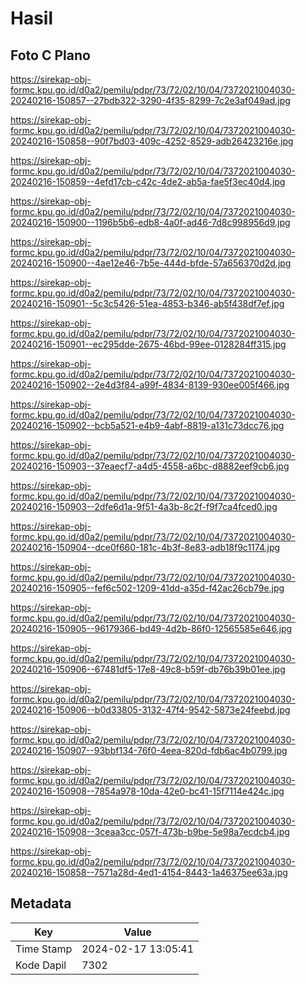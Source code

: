 # Hasil

## Foto C Plano

https://sirekap-obj-formc.kpu.go.id/d0a2/pemilu/pdpr/73/72/02/10/04/7372021004030-20240216-150857--27bdb322-3290-4f35-8299-7c2e3af049ad.jpg

https://sirekap-obj-formc.kpu.go.id/d0a2/pemilu/pdpr/73/72/02/10/04/7372021004030-20240216-150858--90f7bd03-409c-4252-8529-adb26423216e.jpg

https://sirekap-obj-formc.kpu.go.id/d0a2/pemilu/pdpr/73/72/02/10/04/7372021004030-20240216-150859--4efd17cb-c42c-4de2-ab5a-fae5f3ec40d4.jpg

https://sirekap-obj-formc.kpu.go.id/d0a2/pemilu/pdpr/73/72/02/10/04/7372021004030-20240216-150900--1196b5b6-edb8-4a0f-ad46-7d8c998956d9.jpg

https://sirekap-obj-formc.kpu.go.id/d0a2/pemilu/pdpr/73/72/02/10/04/7372021004030-20240216-150900--4ae12e46-7b5e-444d-bfde-57a656370d2d.jpg

https://sirekap-obj-formc.kpu.go.id/d0a2/pemilu/pdpr/73/72/02/10/04/7372021004030-20240216-150901--5c3c5426-51ea-4853-b346-ab5f438df7ef.jpg

https://sirekap-obj-formc.kpu.go.id/d0a2/pemilu/pdpr/73/72/02/10/04/7372021004030-20240216-150901--ec295dde-2675-46bd-99ee-0128284ff315.jpg

https://sirekap-obj-formc.kpu.go.id/d0a2/pemilu/pdpr/73/72/02/10/04/7372021004030-20240216-150902--2e4d3f84-a99f-4834-8139-930ee005f466.jpg

https://sirekap-obj-formc.kpu.go.id/d0a2/pemilu/pdpr/73/72/02/10/04/7372021004030-20240216-150902--bcb5a521-e4b9-4abf-8819-a131c73dcc76.jpg

https://sirekap-obj-formc.kpu.go.id/d0a2/pemilu/pdpr/73/72/02/10/04/7372021004030-20240216-150903--37eaecf7-a4d5-4558-a6bc-d8882eef9cb6.jpg

https://sirekap-obj-formc.kpu.go.id/d0a2/pemilu/pdpr/73/72/02/10/04/7372021004030-20240216-150903--2dfe6d1a-9f51-4a3b-8c2f-f9f7ca4fced0.jpg

https://sirekap-obj-formc.kpu.go.id/d0a2/pemilu/pdpr/73/72/02/10/04/7372021004030-20240216-150904--dce0f660-181c-4b3f-8e83-adb18f9c1174.jpg

https://sirekap-obj-formc.kpu.go.id/d0a2/pemilu/pdpr/73/72/02/10/04/7372021004030-20240216-150905--fef6c502-1209-41dd-a35d-f42ac26cb79e.jpg

https://sirekap-obj-formc.kpu.go.id/d0a2/pemilu/pdpr/73/72/02/10/04/7372021004030-20240216-150905--96179366-bd49-4d2b-86f0-12565585e646.jpg

https://sirekap-obj-formc.kpu.go.id/d0a2/pemilu/pdpr/73/72/02/10/04/7372021004030-20240216-150906--67481df5-17e8-49c8-b59f-db76b39b01ee.jpg

https://sirekap-obj-formc.kpu.go.id/d0a2/pemilu/pdpr/73/72/02/10/04/7372021004030-20240216-150906--b0d33805-3132-47f4-9542-5873e24feebd.jpg

https://sirekap-obj-formc.kpu.go.id/d0a2/pemilu/pdpr/73/72/02/10/04/7372021004030-20240216-150907--93bbf134-76f0-4eea-820d-fdb6ac4b0799.jpg

https://sirekap-obj-formc.kpu.go.id/d0a2/pemilu/pdpr/73/72/02/10/04/7372021004030-20240216-150908--7854a978-10da-42e0-bc41-15f7114e424c.jpg

https://sirekap-obj-formc.kpu.go.id/d0a2/pemilu/pdpr/73/72/02/10/04/7372021004030-20240216-150908--3ceaa3cc-057f-473b-b9be-5e98a7ecdcb4.jpg

https://sirekap-obj-formc.kpu.go.id/d0a2/pemilu/pdpr/73/72/02/10/04/7372021004030-20240216-150858--7571a28d-4ed1-4154-8443-1a46375ee63a.jpg


## Metadata

| Key        | Value               |
| ---------- | ------------------- |
| Time Stamp | 2024-02-17 13:05:41 |
| Kode Dapil | 7302                |




